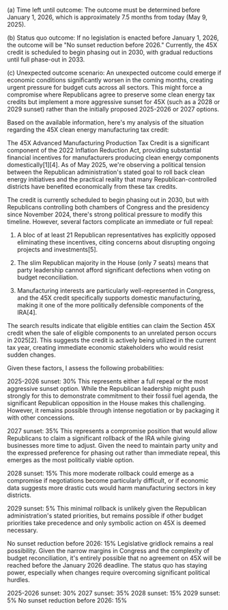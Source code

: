 (a) Time left until outcome: The outcome must be determined before January 1, 2026, which is approximately 7.5 months from today (May 9, 2025).

(b) Status quo outcome: If no legislation is enacted before January 1, 2026, the outcome will be "No sunset reduction before 2026." Currently, the 45X credit is scheduled to begin phasing out in 2030, with gradual reductions until full phase-out in 2033.

(c) Unexpected outcome scenario: An unexpected outcome could emerge if economic conditions significantly worsen in the coming months, creating urgent pressure for budget cuts across all sectors. This might force a compromise where Republicans agree to preserve some clean energy tax credits but implement a more aggressive sunset for 45X (such as a 2028 or 2029 sunset) rather than the initially proposed 2025-2026 or 2027 options.

Based on the available information, here's my analysis of the situation regarding the 45X clean energy manufacturing tax credit:

The 45X Advanced Manufacturing Production Tax Credit is a significant component of the 2022 Inflation Reduction Act, providing substantial financial incentives for manufacturers producing clean energy components domestically[1][4]. As of May 2025, we're observing a political tension between the Republican administration's stated goal to roll back clean energy initiatives and the practical reality that many Republican-controlled districts have benefited economically from these tax credits.

The credit is currently scheduled to begin phasing out in 2030, but with Republicans controlling both chambers of Congress and the presidency since November 2024, there's strong political pressure to modify this timeline. However, several factors complicate an immediate or full repeal:

1. A bloc of at least 21 Republican representatives has explicitly opposed eliminating these incentives, citing concerns about disrupting ongoing projects and investments[5].

2. The slim Republican majority in the House (only 7 seats) means that party leadership cannot afford significant defections when voting on budget reconciliation.

3. Manufacturing interests are particularly well-represented in Congress, and the 45X credit specifically supports domestic manufacturing, making it one of the more politically defensible components of the IRA[4].

The search results indicate that eligible entities can claim the Section 45X credit when the sale of eligible components to an unrelated person occurs in 2025[2]. This suggests the credit is actively being utilized in the current tax year, creating immediate economic stakeholders who would resist sudden changes.

Given these factors, I assess the following probabilities:

2025-2026 sunset: 30%
This represents either a full repeal or the most aggressive sunset option. While the Republican leadership might push strongly for this to demonstrate commitment to their fossil fuel agenda, the significant Republican opposition in the House makes this challenging. However, it remains possible through intense negotiation or by packaging it with other concessions.

2027 sunset: 35%
This represents a compromise position that would allow Republicans to claim a significant rollback of the IRA while giving businesses more time to adjust. Given the need to maintain party unity and the expressed preference for phasing out rather than immediate repeal, this emerges as the most politically viable option.

2028 sunset: 15%
This more moderate rollback could emerge as a compromise if negotiations become particularly difficult, or if economic data suggests more drastic cuts would harm manufacturing sectors in key districts.

2029 sunset: 5%
This minimal rollback is unlikely given the Republican administration's stated priorities, but remains possible if other budget priorities take precedence and only symbolic action on 45X is deemed necessary.

No sunset reduction before 2026: 15%
Legislative gridlock remains a real possibility. Given the narrow margins in Congress and the complexity of budget reconciliation, it's entirely possible that no agreement on 45X will be reached before the January 2026 deadline. The status quo has staying power, especially when changes require overcoming significant political hurdles.

2025-2026 sunset: 30%
2027 sunset: 35%
2028 sunset: 15%
2029 sunset: 5%
No sunset reduction before 2026: 15%